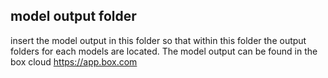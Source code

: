 ## model output folder

insert the model output in this folder so that within this folder the output folders for each models are located. The model output can be found in the box cloud https://app.box.com